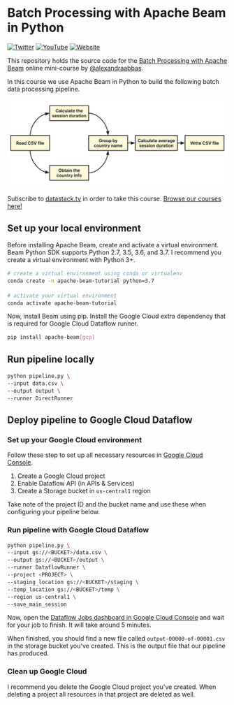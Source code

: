 # Batch Processing with Apache Beam in Python

[![Twitter](https://img.shields.io/badge/-Twitter-1DA1F2)](https://twitter.com/datastacktv)
[![YouTube](https://img.shields.io/badge/-YouTube-FF0000)](https://www.youtube.com/channel/UCQSbqkMlvf_J949HDWxOt7Q)
[![Website](https://img.shields.io/badge/-Website-565CD8)](https://datastack.tv/)

This repository holds the source code for the [Batch Processing with Apache Beam](https://datastack.tv/apache-beam-course.html) online mini-course by [@alexandraabbas](https://github.com/alexandraabbas).

In this course we use Apache Beam in Python to build the following batch data processing pipeline.

![apache beam pipeline infographic](img/pipeline.png)

Subscribe to [datastack.tv](https://datastack.tv/pricing.html) in order to take this course. [Browse our courses here!](https://datastack.tv/courses.html)

## Set up your local environment

Before installing Apache Beam, create and activate a virtual environment. Beam Python SDK supports Python 2.7, 3.5, 3.6, and 3.7. I recommend you create a virtual environment with Python 3+.

```bash
# create a virtual environment using conda or virtualenv
conda create -n apache-beam-tutorial python=3.7

# activate your virtual environment
conda activate apache-beam-tutorial
```

Now, install Beam using pip. Install the Google Cloud extra dependency that is required for Google Cloud Dataflow runner.

```bash
pip install apache-beam[gcp]
```

## Run pipeline locally

```bash
python pipeline.py \
--input data.csv \
--output output \
--runner DirectRunner
```

## Deploy pipeline to Google Cloud Dataflow

### Set up your Google Cloud environment

Follow these step to set up all necessary resources in [Google Cloud Console](https://console.cloud.google.com/).

1. Create a Google Cloud project
2. Enable Dataflow API (in APIs & Services)
3. Create a Storage bucket in `us-central1` region

Take note of the project ID and the bucket name and use these when configuring your pipeline below.

### Run pipeline with Google Cloud Dataflow

```bash
python pipeline.py \
--input gs://<BUCKET>/data.csv \
--output gs://<BUCKET>/output \
--runner DataflowRunner \
--project <PROJECT> \
--staging_location gs://<BUCKET>/staging \
--temp_location gs://<BUCKET>/temp \
--region us-central1 \
--save_main_session
```

Now, open the [Dataflow Jobs dashboard in Google Cloud Console](https://console.cloud.google.com/dataflow/jobs) and wait for your job to finish. It will take around 5 minutes.

When finished, you should find a new file called `output-00000-of-00001.csv` in the storage bucket you've created. This is the output file that our pipeline has produced.

### Clean up Google Cloud

I recommend you delete the Google Cloud project you've created. When deleting a project all resources in that project are deleted as well.
